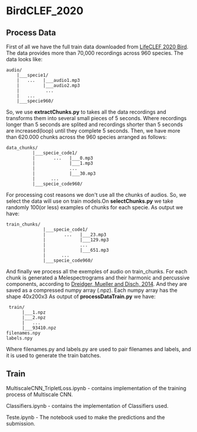 # BirdCLEF_2020

## Process Data

First of all we have the full train data downloaded from [LifeCLEF 2020 Bird](https://www.aicrowd.com/challenges/lifeclef-2020-bird-monophone). The data provides more than 70,000 recordings across 960 species. The data looks like:

    audio/
        |___specie1/
        |   ...   |___audio1.mp3
        |         |___audio2.mp3
        |          ...
        |   ...
        |___specie960/
   
So, we use __extractChunks.py__ to takes all the data recordings and transforms them into several small pieces of 5 seconds. Where recordings longer than 5 seconds are splited and recordings shorter than 5 seconds are increased(loop) until they complete 5 seconds. Then, we have more than 620.000 chunks across the 960 species arranged as follows:

    data_chunks/
              |___specie_code1/
              |       ...   |___0.mp3
              |             |___1.mp3
              |             ...
              |             |___30.mp3
              |      ...
              |___specie_code960/


For processing cost reasons we don't use all the chunks of audios. So, we select the data will use on train models.On  __selectChunks.py__ we take randomly 100(or less) examples of chunks for each specie. As output we have:

    train_chunks/
                  |___specie_code1/
                  |       ...   |___23.mp3
                  |             |___129.mp3
                  |             ...
                  |             |___651.mp3
                  |      ...
                  |___specie_code960/

And finally we process all the exemples of audio on train_chunks. For each chunk is generated a Melespectrograms and their harmonic and percussive components, according to [Dreidger, Mueller and Disch, 2014](http://www.terasoft.com.tw/conf/ismir2014/proceedings/T110_127_Paper.pdf). And they are saved as a compressed numpy array (.npz). Each numpy array has the shape 40x200x3 As output of __processDataTrain.py__ we have: 

     train/
          |___1.npz
          |___2.npz   
          |   ...
          |___93410.npz
    filenames.npy
    labels.npy
    
Where filenames.py and labels.py are used to pair filenames and labels, and it is used to generate the train batches.    

## Train
MultiscaleCNN_TripletLoss.ipynb - contains implementation of the training process of Multiscale CNN.

Classifiers.ipynb - contains the implementation of Classifiers used.

Teste.ipynb - The notebook used to make the predictions and the submission.
